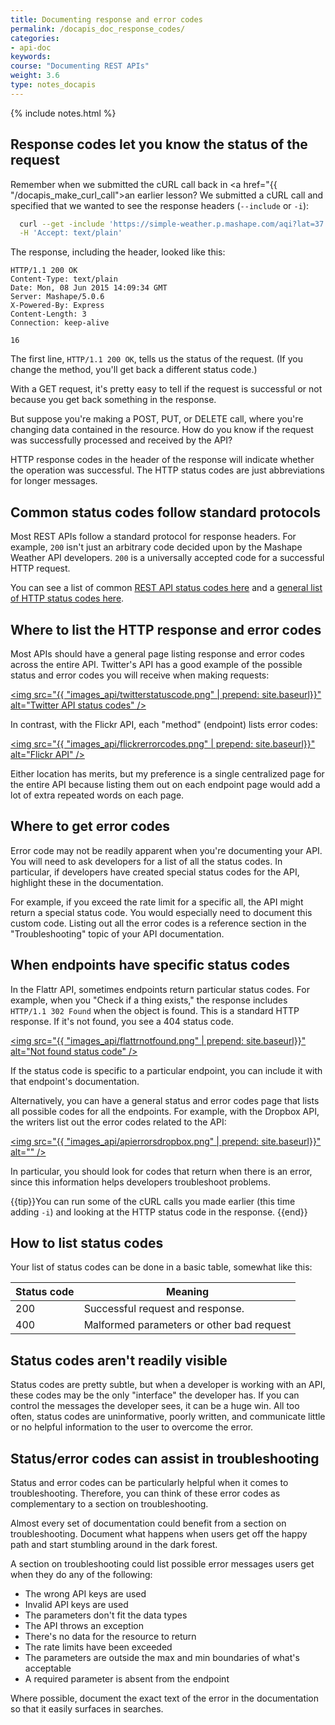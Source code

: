 ```yaml
---
title: Documenting response and error codes
permalink: /docapis_doc_response_codes/
categories:
- api-doc
keywords: 
course: "Documenting REST APIs"
weight: 3.6
type: notes_docapis
---
```

{% include notes.html %}

## Response codes let you know the status of the request

Remember when we submitted the cURL call back in <a href="{{ "/docapis_make_curl_call">an earlier lesson</a>? We submitted a cURL call and specified that we wanted to see the response headers (`--include` or `-i`):

```bash
  curl --get -include 'https://simple-weather.p.mashape.com/aqi?lat=37.354108&lng=-121.955236' \-H 'X-Mashape-Key: APIKEY' \
  -H 'Accept: text/plain'
```

The response, including the header, looked like this:

```
HTTP/1.1 200 OK
Content-Type: text/plain
Date: Mon, 08 Jun 2015 14:09:34 GMT
Server: Mashape/5.0.6
X-Powered-By: Express
Content-Length: 3
Connection: keep-alive

16
```

The first line, `HTTP/1.1 200 OK`, tells us the status of the request. (If you change the method, you'll get back a different status code.)

With a GET request, it's pretty easy to tell if the request is successful or not because you get back something in the response. 

But suppose you're making a POST, PUT, or DELETE call, where you're changing data contained in the resource. How do you know if the request was successfully processed and received by the API?

HTTP response codes in the header of the response will indicate whether the operation was successful. The HTTP status codes are just abbreviations for longer messages.

## Common status codes follow standard protocols
Most REST APIs follow a standard protocol for response headers. For example, `200` isn't just an arbitrary code decided upon by the Mashape Weather API developers. `200` is a universally accepted code for a successful HTTP request. 

You can see a list of common [REST API status codes here](http://www.restapitutorial.com/httpstatuscodes.html) and a [general list of HTTP status codes here](http://en.wikipedia.org/wiki/List_of_HTTP_status_codes
).

## Where to list the HTTP response and error codes

Most APIs should have a general page listing response and error codes across the entire API. Twitter's API has a good example of the possible status and error codes you will receive when making requests:

<a href="https://dev.twitter.com/overview/api/response-codes"><img src="{{ "images_api/twitterstatuscode.png" | prepend: site.baseurl}}" alt="Twitter API status codes" /></a>

In contrast, with the Flickr API, each "method" (endpoint) lists error codes:

<a href="https://www.flickr.com/services/api/flickr.galleries.getPhotos.html"><img src="{{ "images_api/flickrerrorcodes.png" | prepend: site.baseurl}}" alt="Flickr API" /></a>

Either location has merits, but my preference is a single centralized page for the entire API because listing them out on each endpoint page would add a lot of extra repeated words on each page.

## Where to get error codes
Error code may not be readily apparent when you're documenting your API. You will need to ask developers for a list of all the status codes. In particular, if developers have created special status codes for the API, highlight these in the documentation.

For example, if you exceed the rate limit for a specific all, the API might return a special status code. You would especially need to document this custom code. Listing out all the error codes is a reference section in the "Troubleshooting" topic of your API documentation.

## When endpoints have specific status codes

In the Flattr API, sometimes endpoints return particular status codes. For example, when you "Check if a thing exists," the response includes `HTTP/1.1 302 Found` when the object is found. This is a standard HTTP response. If it's not found, you see a 404 status code.

<a href="http://developers.flattr.net/api/resources/things/#update-a-thing"><img src="{{ "images_api/flattrnotfound.png" | prepend: site.baseurl}}" alt="Not found status code" /></a>

If the status code is specific to a particular endpoint, you can include it with that endpoint's documentation. 

Alternatively, you can have a general status and error codes page that lists all possible codes for all the endpoints. For example, with the Dropbox API, the writers list out the error codes related to the API:

<a href="https://www.dropbox.com/developers/core/docs"><img src="{{ "images_api/apierrorsdropbox.png" | prepend: site.baseurl}}" alt="" /></a>

In particular, you should look for codes that return when there is an error, since this information helps developers troubleshoot problems.

{{tip}}You can run some of the cURL calls you made earlier (this time adding <code>-i</code>) and looking at the HTTP status code in the response. {{end}}

## How to list status codes

Your list of status codes can be done in a basic table, somewhat like this:

| Status code | Meaning |
|---------|-----------|
| 200 | Successful request and response. |
| 400 | Malformed parameters or other bad request |

## Status codes aren't readily visible

Status codes are pretty subtle, but when a developer is working with an API, these codes may be the only "interface" the developer has. If you can control the messages the developer sees, it can be a huge win. All too often, status codes are uninformative, poorly written, and communicate little or no helpful information to the user to overcome the error.

## Status/error codes can assist in troubleshooting

Status and error codes can be particularly helpful when it comes to troubleshooting. Therefore, you can think of these error codes as complementary to a section on troubleshooting.

Almost every set of documentation could benefit from a section on troubleshooting. Document what happens when users get off the happy path and start stumbling around in the dark forest.

A section on troubleshooting could list possible error messages users get when they do any of the following:

* The wrong API keys are used
* Invalid API keys are used
* The parameters don't fit the data types
* The API throws an exception
* There's no data for the resource to return
* The rate limits have been exceeded
* The parameters are outside the max and min boundaries of what's acceptable
* A required parameter is absent from the endpoint

Where possible, document the exact text of the error in the documentation so that it easily surfaces in searches.

